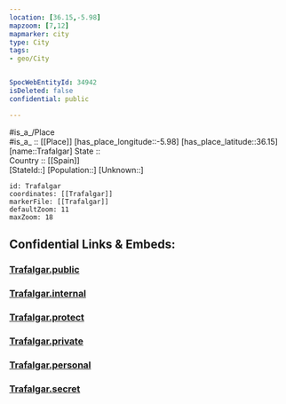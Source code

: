 ```yaml
---
location: [36.15,-5.98] 
mapzoom: [7,12] 
mapmarker: city 
type: City
tags:
- geo/City


SpocWebEntityId: 34942
isDeleted: false
confidential: public

---
```

#is_a_/Place  
#is_a_ :: [[Place]] 
[has_place_longitude::-5.98] 
[has_place_latitude::36.15] 
[name::Trafalgar] 
State ::  
Country :: [[Spain]]  
[StateId::] 
[Population::] 
[Unknown::] 


```leaflet
id: Trafalgar
coordinates: [[Trafalgar]] 
markerFile: [[Trafalgar]] 
defaultZoom: 11 
maxZoom: 18
```


## Confidential Links & Embeds: 

### [Trafalgar.public](/_public/\Earth\Continent\Europe\Europe~South\Spain\CityTrafalgar.public.md) 

### [Trafalgar.internal](/_internal/\Earth\Continent\Europe\Europe~South\Spain\CityTrafalgar.internal.md) 

### [Trafalgar.protect](/_protect/\Earth\Continent\Europe\Europe~South\Spain\CityTrafalgar.protect.md) 

### [Trafalgar.private](/_private/\Earth\Continent\Europe\Europe~South\Spain\CityTrafalgar.private.md) 

### [Trafalgar.personal](/_personal/\Earth\Continent\Europe\Europe~South\Spain\CityTrafalgar.personal.md) 

### [Trafalgar.secret](/_secret/\Earth\Continent\Europe\Europe~South\Spain\CityTrafalgar.secret.md)

